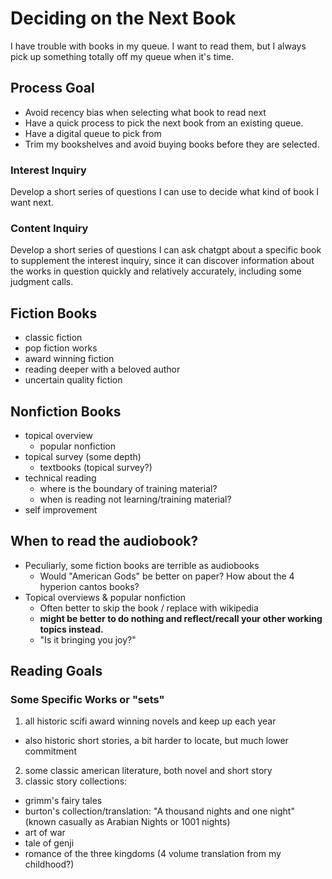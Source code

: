 # Deciding on the Next Book

I have trouble with books in my queue. I want to read them, but I always pick up something totally off my queue when it's time.


## Process Goal

- Avoid recency bias when selecting what book to read next
- Have a quick process to pick the next book from an existing queue.
- Have a digital queue to pick from
- Trim my bookshelves and avoid buying books before they are selected.


### Interest Inquiry

Develop a short series of questions I can use to decide what kind of book I want next.


### Content Inquiry

Develop a short series of questions I can ask chatgpt about a specific book to supplement the interest inquiry, since it can discover information about the works in question quickly and relatively accurately, including some judgment calls.



## Fiction Books

- classic fiction
- pop fiction works
- award winning fiction
- reading deeper with a beloved author
- uncertain quality fiction


## Nonfiction Books

- topical overview
  - popular nonfiction
- topical survey (some depth)
  - textbooks (topical survey?)
- technical reading
  - where is the boundary of training material?
  - when is reading not learning/training material?
- self improvement


## When to read the audiobook?

- Peculiarly, some fiction books are terrible as audiobooks
  - Would "American Gods" be better on paper? How about the 4 hyperion cantos books?
- Topical overviews & popular nonfiction
  - Often better to skip the book / replace with wikipedia
  - **might be better to do nothing and reflect/recall your other working topics instead.**
  - "Is it bringing you joy?"


## Reading Goals


### Some Specific Works or "sets"

1. all historic scifi award winning novels and keep up each year
  - also historic short stories, a bit harder to locate, but much lower commitment
2. some classic american literature, both novel and short story
3. classic story collections:
  - grimm's fairy tales
  - burton's collection/translation: "A thousand nights and one night" (known casually as Arabian Nights or 1001 nights)
  - art of war
  - tale of genji
  - romance of the three kingdoms (4 volume translation from my childhood?)
